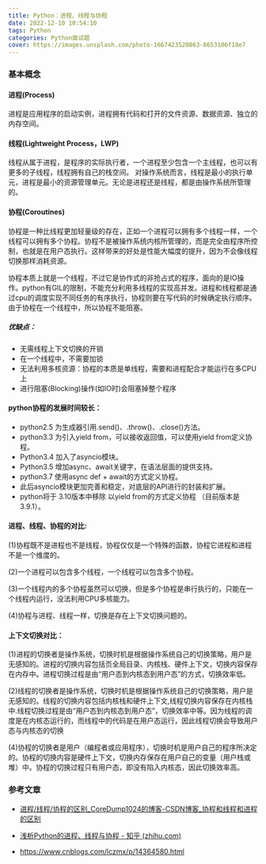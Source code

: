 ```yaml
---
title: Python：进程、线程与协程
date: 2022-12-10 10:54:10
tags: Python
categories: Python面试题
cover: https://images.unsplash.com/photo-1667423520863-8653106f18e7
---
```


### 基本概念

#### 进程(Process)

进程是应用程序的启动实例，进程拥有代码和打开的文件资源、数据资源、独立的内存空间。

#### 线程(Lightweight Process，LWP)

线程从属于进程，是程序的实际执行者，一个进程至少包含一个主线程，也可以有更多的子线程，线程拥有自己的栈空间。
对操作系统而言，线程是最小的执行单元，进程是最小的资源管理单元。无论是进程还是线程，都是由操作系统所管理的。

#### 协程(Coroutines)

协程是一种比线程更加轻量级的存在，正如一个进程可以拥有多个线程一样，一个线程可以拥有多个协程。协程不是被操作系统内核所管理的，而是完全由程序所控制，也就是在用户态执行。这样带来的好处是性能大幅度的提升，因为不会像线程切换那样消耗资源。

协程本质上就是一个线程，不过它是协作式的非抢占式的程序，面向的是IO操作。python有GIL的限制，不能充分利用多线程的实现高并发。进程和线程都是通过cpu的调度实现不同任务的有序执行，协程则要在写代码的时候确定执行顺序。由于协程在一个线程中，所以协程不能阻塞。

##### 优缺点：

- 无需线程上下文切换的开销
- 在一个线程中，不需要加锁
- 无法利用多核资源：协程的本质是单线程，需要和进程配合才能运行在多CPU上
- 进行阻塞(Blocking)操作(如IO时)会阻塞掉整个程序

#### python协程的发展时间较长：

- python2.5 为生成器引用.send()、.throw()、.close()方法。
- python3.3 为引入yield from，可以接收返回值，可以使用yield from定义协程。
- Python3.4 加入了asyncio模块。
- Python3.5 增加async、await关键字，在语法层面的提供支持。
- python3.7 使用async def + await的方式定义协程。
- 此后asyncio模块更加完善和稳定，对底层的API进行的封装和扩展。
- python将于 3.10版本中移除 以yield from的方式定义协程 （目前版本是3.9.1）。

#### 进程、线程、协程的对比:

(1)协程既不是进程也不是线程，协程仅仅是一个特殊的函数，协程它进程和进程不是一个维度的。

(2)一个进程可以包含多个线程，一个线程可以包含多个协程。

(3)一个线程内的多个协程虽然可以切换，但是多个协程是串行执行的，只能在一个线程内运行，没法利用CPU多核能力。

(4)协程与进程、线程一样，切换是存在上下文切换问题的。

#### 上下文切换对比：

(1)进程的切换者是操作系统，切换时机是根据操作系统自己的切换策略，用户是无感知的。进程的切换内容包括页全局目录、内核栈、硬件上下文，切换内容保存在内存中。进程切换过程是由“用户态到内核态到用户态”的方式，切换效率低。

(2)线程的切换者是操作系统，切换时机是根据操作系统自己的切换策略，用户是无感知的。线程的切换内容包括内核栈和硬件上下文,线程切换内容保存在内核栈中.线程切换过程是由“用户态到内核态到用户态”，切换效率中等。因为线程的调度是在内核态运行的，而线程中的代码是在用户态运行，因此线程切换会导致用户态与内核态的切换

(4)协程的切换者是用户（编程者或应用程序），切换时机是用户自己的程序所决定的。协程的切换内容是硬件上下文，切换内存保存在用户自己的变量（用户栈或堆）中。协程的切换过程只有用户态，即没有陷入内核态，因此切换效率高。

### 参考文章

- [进程/线程/协程的区别_CoreDump1024的博客-CSDN博客_协程和线程和进程的区别](https://blog.csdn.net/m0_47265341/article/details/126914736)

- [浅析Python的进程、线程与协程 - 知乎 (zhihu.com)](https://zhuanlan.zhihu.com/p/445467379)

- https://www.cnblogs.com/lczmx/p/14364580.html

